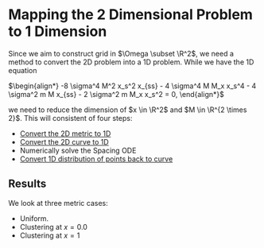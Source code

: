 # Mapping the 2 Dimensional Problem to 1 Dimension

Since we aim to construct grid in $\Omega \subset \R^2$, we need a method to convert the 2D problem into a 1D problem. While we have the 1D equation

$\begin{align*}
-8 \sigma^4 M^2 x_s^2  x_{ss} - 4 \sigma^4 M M_x x_s^4  -  4  \sigma^2 m M x_{ss}  -  2 \sigma^2 m M_x x_s^2  = 0,
\end{align*}$

we need to reduce the dimension of $x \in \R^2$ and $M \in \R^{2 \times 2}$. This will consistent of four steps:
- [Convert the 2D metric to 1D](../2Dto1D/MetricReformulation.md)
- [Convert the 2D curve to 1D](../2Dto1D/PointProjection.md)
- Numerically solve the Spacing ODE
- [Convert 1D distribution of points back to curve](../2Dto1D/PointProjection.md)

## Results
We look at three metric cases:
- Uniform.
- Clustering at $x=0.0$
- Clustering at $x=1$